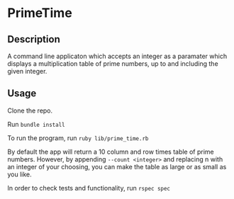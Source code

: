 PrimeTime
=========

Description
----------

A command line applicaton which accepts an integer as a paramater which displays a multiplication table of prime numbers, up to and including the given integer. 

Usage
-----

Clone the repo.

Run ```bundle install```

To run the program, run ```ruby lib/prime_time.rb```

By default the app will return a 10 column and row times table of prime numbers. However, by appending ```--count <integer>``` and replacing n with an integer of your choosing, you can make the table as large or as small as you like. 

In order to check tests and functionality, run ```rspec spec```




